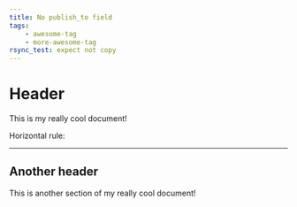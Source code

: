 ```yaml
---
title: No publish_to field
tags:
    - awesome-tag
    - more-awesome-tag
rsync_test: expect not copy
---
```


# Header

This is my really cool document!

Horizontal rule:

---

## Another header

This is another section of my really cool document!